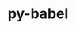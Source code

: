 ---
title: "py-babel"
layout: cache
categories: [package, develop]
meta: {"compilers": ["gcc@11.4.0", "gcc@9.4.0", "none"], "num_specs": 59, "num_specs_by_stack": {"data-vis-sdk": 10, "e4s": 21, "e4s-neoverse-v2": 21, "e4s-neoverse_v1": 4, "e4s-power": 3, "root": 59}, "oss": ["ubuntu20.04", "ubuntu22.04"], "platforms": ["linux"], "stacks": ["data-vis-sdk", "e4s", "e4s-neoverse-v2", "e4s-neoverse_v1", "e4s-power", "root"], "targets": ["neoverse_v1", "neoverse_v2", "ppc64le", "x86_64_v3"], "versions": ["2.15.0"]}
spec_details: [{"compiler": "none", "hash": "2a7apd2mzu3wmonxjwc7wwyhxunuvsfo", "os": "ubuntu22.04", "platform": "linux", "size": "-", "stacks": ["e4s-neoverse-v2", "root"], "target": "neoverse_v2", "variants": ["build_system=python_pip"], "versions": ["2.15.0"]}, {"compiler": "none", "hash": "3k2l6ymhn44cs4ga4n6j3wgs24hgefog", "os": "ubuntu22.04", "platform": "linux", "size": "-", "stacks": ["e4s", "root"], "target": "x86_64_v3", "variants": ["build_system=python_pip"], "versions": ["2.15.0"]}, {"compiler": "gcc@11.4.0", "hash": "3p3mhe3ayruth7folrpimgp4ie772mrm", "os": "ubuntu22.04", "platform": "linux", "size": "-", "stacks": ["e4s-neoverse_v1", "root"], "target": "neoverse_v1", "variants": ["build_system=python_pip"], "versions": ["2.15.0"]}, {"compiler": "none", "hash": "3rg5vlwnbxqbfnbmfk234ufjezbr4cxu", "os": "ubuntu22.04", "platform": "linux", "size": "-", "stacks": ["e4s-neoverse-v2", "root"], "target": "neoverse_v2", "variants": ["build_system=python_pip"], "versions": ["2.15.0"]}, {"compiler": "none", "hash": "47ippmyrp72o3bfkrhri3bnko3ndot5i", "os": "ubuntu22.04", "platform": "linux", "size": "-", "stacks": ["e4s-neoverse-v2", "root"], "target": "neoverse_v2", "variants": ["build_system=python_pip"], "versions": ["2.15.0"]}, {"compiler": "none", "hash": "4e2yrqtrzlwxhpid4fnrrtlygojrxz6j", "os": "ubuntu22.04", "platform": "linux", "size": "-", "stacks": ["e4s", "root"], "target": "x86_64_v3", "variants": ["build_system=python_pip"], "versions": ["2.15.0"]}, {"compiler": "none", "hash": "4ez3zpu3fiuab6jstvno5cqxzrdppt4v", "os": "ubuntu22.04", "platform": "linux", "size": "-", "stacks": ["e4s", "root"], "target": "x86_64_v3", "variants": ["build_system=python_pip"], "versions": ["2.15.0"]}, {"compiler": "none", "hash": "4pe4xrtxc4wnrrpyirqsjyhwxol3sdr5", "os": "ubuntu20.04", "platform": "linux", "size": "-", "stacks": ["data-vis-sdk", "root"], "target": "x86_64_v3", "variants": ["build_system=python_pip"], "versions": ["2.15.0"]}, {"compiler": "none", "hash": "5npcotbcwe4pg2a5hzlordi23ilkfpu4", "os": "ubuntu22.04", "platform": "linux", "size": "-", "stacks": ["e4s", "root"], "target": "x86_64_v3", "variants": ["build_system=python_pip"], "versions": ["2.15.0"]}, {"compiler": "none", "hash": "6wahqlmd5vf7zpzuyl5pt2kj56wuoz2j", "os": "ubuntu22.04", "platform": "linux", "size": "-", "stacks": ["e4s-neoverse-v2", "root"], "target": "neoverse_v2", "variants": ["build_system=python_pip"], "versions": ["2.15.0"]}, {"compiler": "none", "hash": "7ihiw7cbu7otdqp4s6hbsl6nfvtmhllg", "os": "ubuntu20.04", "platform": "linux", "size": "-", "stacks": ["data-vis-sdk", "root"], "target": "x86_64_v3", "variants": ["build_system=python_pip"], "versions": ["2.15.0"]}, {"compiler": "gcc@9.4.0", "hash": "7undoelhwkmwyqpmoa4sj37ff3vjdljr", "os": "ubuntu20.04", "platform": "linux", "size": "-", "stacks": ["e4s-power", "root"], "target": "ppc64le", "variants": ["build_system=python_pip"], "versions": ["2.15.0"]}, {"compiler": "none", "hash": "akotulzdj5dfjgm5hylik3okhqt3lzbh", "os": "ubuntu22.04", "platform": "linux", "size": "-", "stacks": ["e4s", "root"], "target": "x86_64_v3", "variants": ["build_system=python_pip"], "versions": ["2.15.0"]}, {"compiler": "none", "hash": "bp2jb7rct2clxtcehcm2l7ejzyvmuhh5", "os": "ubuntu22.04", "platform": "linux", "size": "-", "stacks": ["e4s-neoverse-v2", "root"], "target": "neoverse_v2", "variants": ["build_system=python_pip"], "versions": ["2.15.0"]}, {"compiler": "none", "hash": "dn62h6juhacnxdk7z4bdd67r6jwwepwx", "os": "ubuntu22.04", "platform": "linux", "size": "-", "stacks": ["e4s-neoverse-v2", "root"], "target": "neoverse_v2", "variants": ["build_system=python_pip"], "versions": ["2.15.0"]}, {"compiler": "gcc@11.4.0", "hash": "dq566brv4twm2cofov4xnhn55n4mxa5e", "os": "ubuntu22.04", "platform": "linux", "size": "-", "stacks": ["e4s-neoverse_v1", "root"], "target": "neoverse_v1", "variants": ["build_system=python_pip"], "versions": ["2.15.0"]}, {"compiler": "none", "hash": "e3ab6s26xujr6r7zlaxqitflbtbjtx37", "os": "ubuntu22.04", "platform": "linux", "size": "-", "stacks": ["e4s-neoverse-v2", "root"], "target": "neoverse_v2", "variants": ["build_system=python_pip"], "versions": ["2.15.0"]}, {"compiler": "none", "hash": "e3obyl3y2qwthnzw7yrtn7kyrgsbclp7", "os": "ubuntu22.04", "platform": "linux", "size": "-", "stacks": ["e4s", "root"], "target": "x86_64_v3", "variants": ["build_system=python_pip"], "versions": ["2.15.0"]}, {"compiler": "none", "hash": "fg5qexmxizag2ikpi5b7ctiwbiorowp6", "os": "ubuntu22.04", "platform": "linux", "size": "-", "stacks": ["e4s", "root"], "target": "x86_64_v3", "variants": ["build_system=python_pip"], "versions": ["2.15.0"]}, {"compiler": "none", "hash": "fksiwlfi7mmkr3i7pvtopkjb255w5ayx", "os": "ubuntu22.04", "platform": "linux", "size": "-", "stacks": ["e4s-neoverse-v2", "root"], "target": "neoverse_v2", "variants": ["build_system=python_pip"], "versions": ["2.15.0"]}, {"compiler": "none", "hash": "fwe4waji2xhgbqmiiav4vfcs3isebu7r", "os": "ubuntu22.04", "platform": "linux", "size": "-", "stacks": ["e4s-neoverse-v2", "root"], "target": "neoverse_v2", "variants": ["build_system=python_pip"], "versions": ["2.15.0"]}, {"compiler": "none", "hash": "fxdluksm6x6fhtju7rwhlcjuo4ariizk", "os": "ubuntu20.04", "platform": "linux", "size": "-", "stacks": ["data-vis-sdk", "root"], "target": "x86_64_v3", "variants": ["build_system=python_pip"], "versions": ["2.15.0"]}, {"compiler": "gcc@9.4.0", "hash": "gwc3rodpz7esnmhu76hp36q6aqshoygs", "os": "ubuntu20.04", "platform": "linux", "size": "-", "stacks": ["e4s-power", "root"], "target": "ppc64le", "variants": ["build_system=python_pip"], "versions": ["2.15.0"]}, {"compiler": "none", "hash": "hbtwj3ucwnl2gnwhvpzq3fveu5vfvrmu", "os": "ubuntu22.04", "platform": "linux", "size": "-", "stacks": ["e4s", "root"], "target": "x86_64_v3", "variants": ["build_system=python_pip"], "versions": ["2.15.0"]}, {"compiler": "none", "hash": "hm3jozctxv5g2iqf7crqq2qbixrmwejv", "os": "ubuntu22.04", "platform": "linux", "size": "-", "stacks": ["e4s", "root"], "target": "x86_64_v3", "variants": ["build_system=python_pip"], "versions": ["2.15.0"]}, {"compiler": "none", "hash": "ic4pmo5qcotwrbgoq534w4gqk7rt7w3d", "os": "ubuntu22.04", "platform": "linux", "size": "-", "stacks": ["e4s", "root"], "target": "x86_64_v3", "variants": ["build_system=python_pip"], "versions": ["2.15.0"]}, {"compiler": "none", "hash": "igxh5xd4pza7dqpth7ro52z52n2hyjog", "os": "ubuntu20.04", "platform": "linux", "size": "-", "stacks": ["data-vis-sdk", "root"], "target": "x86_64_v3", "variants": ["build_system=python_pip"], "versions": ["2.15.0"]}, {"compiler": "gcc@11.4.0", "hash": "inbxets37ixgbnn25yid54ubqggzixjm", "os": "ubuntu22.04", "platform": "linux", "size": "-", "stacks": ["e4s-neoverse_v1", "root"], "target": "neoverse_v1", "variants": ["build_system=python_pip"], "versions": ["2.15.0"]}, {"compiler": "none", "hash": "j2pvdthkqr4vbjltyo23izp2zaaqpk2i", "os": "ubuntu22.04", "platform": "linux", "size": "-", "stacks": ["e4s", "root"], "target": "x86_64_v3", "variants": ["build_system=python_pip"], "versions": ["2.15.0"]}, {"compiler": "none", "hash": "kqx35prgs6uo4snf67nt4dxn2mjwwyld", "os": "ubuntu22.04", "platform": "linux", "size": "-", "stacks": ["e4s-neoverse-v2", "root"], "target": "neoverse_v2", "variants": ["build_system=python_pip"], "versions": ["2.15.0"]}, {"compiler": "none", "hash": "lcsyj6rnqzekd42szkjbe7m7gfrlmlix", "os": "ubuntu22.04", "platform": "linux", "size": "-", "stacks": ["e4s-neoverse-v2", "root"], "target": "neoverse_v2", "variants": ["build_system=python_pip"], "versions": ["2.15.0"]}, {"compiler": "none", "hash": "lgolwv4trmf4thlrz2c2dnvzlyin5ib6", "os": "ubuntu20.04", "platform": "linux", "size": "-", "stacks": ["data-vis-sdk", "root"], "target": "x86_64_v3", "variants": ["build_system=python_pip"], "versions": ["2.15.0"]}, {"compiler": "none", "hash": "lgyyo4nbxlerrgekhpypbwtzkihrmzlx", "os": "ubuntu22.04", "platform": "linux", "size": "-", "stacks": ["e4s-neoverse-v2", "root"], "target": "neoverse_v2", "variants": ["build_system=python_pip"], "versions": ["2.15.0"]}, {"compiler": "none", "hash": "li6as7b4za7o6fdhww5jxcygtzfddqhy", "os": "ubuntu22.04", "platform": "linux", "size": "-", "stacks": ["e4s", "root"], "target": "x86_64_v3", "variants": ["build_system=python_pip"], "versions": ["2.15.0"]}, {"compiler": "none", "hash": "m4ofhvjkm4546367p7e2m7qmyjqocq6y", "os": "ubuntu22.04", "platform": "linux", "size": "-", "stacks": ["e4s-neoverse-v2", "root"], "target": "neoverse_v2", "variants": ["build_system=python_pip"], "versions": ["2.15.0"]}, {"compiler": "none", "hash": "ml7hie2d3cxgcd4ch6qp7ajelyjbrn7d", "os": "ubuntu22.04", "platform": "linux", "size": "-", "stacks": ["e4s", "root"], "target": "x86_64_v3", "variants": ["build_system=python_pip"], "versions": ["2.15.0"]}, {"compiler": "none", "hash": "mmy3f3owfk2pcq3qe3ol3kblzzph6vtg", "os": "ubuntu22.04", "platform": "linux", "size": "-", "stacks": ["e4s", "root"], "target": "x86_64_v3", "variants": ["build_system=python_pip"], "versions": ["2.15.0"]}, {"compiler": "none", "hash": "nn56zl5mxiastrrnb3n57ortljcyo4pa", "os": "ubuntu22.04", "platform": "linux", "size": "-", "stacks": ["e4s", "root"], "target": "x86_64_v3", "variants": ["build_system=python_pip"], "versions": ["2.15.0"]}, {"compiler": "none", "hash": "nyx36sjb7recb73xyc6ergahxpoa3xrb", "os": "ubuntu20.04", "platform": "linux", "size": "-", "stacks": ["data-vis-sdk", "root"], "target": "x86_64_v3", "variants": ["build_system=python_pip"], "versions": ["2.15.0"]}, {"compiler": "none", "hash": "p5mulsaobfjahz3fqutjdhonh2ba74iz", "os": "ubuntu22.04", "platform": "linux", "size": "-", "stacks": ["e4s", "root"], "target": "x86_64_v3", "variants": ["build_system=python_pip"], "versions": ["2.15.0"]}, {"compiler": "none", "hash": "pddgqrmqukcvmihsdykifkhud3mwfh4m", "os": "ubuntu22.04", "platform": "linux", "size": "-", "stacks": ["e4s-neoverse-v2", "root"], "target": "neoverse_v2", "variants": ["build_system=python_pip"], "versions": ["2.15.0"]}, {"compiler": "none", "hash": "pkwvqs65hunqg57f7hj7t6nstfu2tpse", "os": "ubuntu20.04", "platform": "linux", "size": "-", "stacks": ["data-vis-sdk", "root"], "target": "x86_64_v3", "variants": ["build_system=python_pip"], "versions": ["2.15.0"]}, {"compiler": "gcc@11.4.0", "hash": "pqdunbir5imdc3c2cmj3xddbgucwbpdn", "os": "ubuntu22.04", "platform": "linux", "size": "-", "stacks": ["e4s-neoverse_v1", "root"], "target": "neoverse_v1", "variants": ["build_system=python_pip"], "versions": ["2.15.0"]}, {"compiler": "none", "hash": "qn6ewp3lwuftkzbiz3l5djtguofvljzg", "os": "ubuntu20.04", "platform": "linux", "size": "-", "stacks": ["data-vis-sdk", "root"], "target": "x86_64_v3", "variants": ["build_system=python_pip"], "versions": ["2.15.0"]}, {"compiler": "none", "hash": "qv4pfkdu5zdxrsygqbduvwtdwsjhotvp", "os": "ubuntu22.04", "platform": "linux", "size": "-", "stacks": ["e4s-neoverse-v2", "root"], "target": "neoverse_v2", "variants": ["build_system=python_pip"], "versions": ["2.15.0"]}, {"compiler": "none", "hash": "rn3zswhkfmmqxluxxs62ggp5n3oxylxn", "os": "ubuntu22.04", "platform": "linux", "size": "-", "stacks": ["e4s-neoverse-v2", "root"], "target": "neoverse_v2", "variants": ["build_system=python_pip"], "versions": ["2.15.0"]}, {"compiler": "none", "hash": "sesx2m26uiqzdmrgztglwbbfihf27kwv", "os": "ubuntu22.04", "platform": "linux", "size": "-", "stacks": ["e4s-neoverse-v2", "root"], "target": "neoverse_v2", "variants": ["build_system=python_pip"], "versions": ["2.15.0"]}, {"compiler": "gcc@9.4.0", "hash": "sz2xjafuor67d4q7d2zdojfiekecsvsy", "os": "ubuntu20.04", "platform": "linux", "size": "-", "stacks": ["e4s-power", "root"], "target": "ppc64le", "variants": ["build_system=python_pip"], "versions": ["2.15.0"]}, {"compiler": "none", "hash": "th4esi2hib4vbav5mbc3gmjhipyavev6", "os": "ubuntu22.04", "platform": "linux", "size": "-", "stacks": ["e4s", "root"], "target": "x86_64_v3", "variants": ["build_system=python_pip"], "versions": ["2.15.0"]}, {"compiler": "none", "hash": "tvxozsmgjbgquniutakwo2kxpynhp3yu", "os": "ubuntu22.04", "platform": "linux", "size": "-", "stacks": ["e4s", "root"], "target": "x86_64_v3", "variants": ["build_system=python_pip"], "versions": ["2.15.0"]}, {"compiler": "none", "hash": "uj5hqsphi6kbbz2aofpxfwzkg7w7spa5", "os": "ubuntu22.04", "platform": "linux", "size": "-", "stacks": ["e4s", "root"], "target": "x86_64_v3", "variants": ["build_system=python_pip"], "versions": ["2.15.0"]}, {"compiler": "none", "hash": "wdhnn3uvsyk7pnbojrvmc4yd2rt47moa", "os": "ubuntu20.04", "platform": "linux", "size": "-", "stacks": ["data-vis-sdk", "root"], "target": "x86_64_v3", "variants": ["build_system=python_pip"], "versions": ["2.15.0"]}, {"compiler": "none", "hash": "wnmbcr4ztcd7bmpv2ousx7zotegepq36", "os": "ubuntu22.04", "platform": "linux", "size": "-", "stacks": ["e4s", "root"], "target": "x86_64_v3", "variants": ["build_system=python_pip"], "versions": ["2.15.0"]}, {"compiler": "none", "hash": "wvn7dumowccrspjmxaq2luksaxyhtjts", "os": "ubuntu22.04", "platform": "linux", "size": "-", "stacks": ["e4s", "root"], "target": "x86_64_v3", "variants": ["build_system=python_pip"], "versions": ["2.15.0"]}, {"compiler": "none", "hash": "xyxo4o763svx57whsu236p7syyd5s5fq", "os": "ubuntu22.04", "platform": "linux", "size": "-", "stacks": ["e4s-neoverse-v2", "root"], "target": "neoverse_v2", "variants": ["build_system=python_pip"], "versions": ["2.15.0"]}, {"compiler": "none", "hash": "ycbw2opkiakac5jqanhzesh35fmptcsj", "os": "ubuntu20.04", "platform": "linux", "size": "-", "stacks": ["data-vis-sdk", "root"], "target": "x86_64_v3", "variants": ["build_system=python_pip"], "versions": ["2.15.0"]}, {"compiler": "none", "hash": "zkltol3xdbx2vgapboqnrsci3wuaqvpz", "os": "ubuntu22.04", "platform": "linux", "size": "-", "stacks": ["e4s-neoverse-v2", "root"], "target": "neoverse_v2", "variants": ["build_system=python_pip"], "versions": ["2.15.0"]}, {"compiler": "none", "hash": "zrhl32gcsmxqahnmnczns75csiaha5da", "os": "ubuntu22.04", "platform": "linux", "size": "-", "stacks": ["e4s-neoverse-v2", "root"], "target": "neoverse_v2", "variants": ["build_system=python_pip"], "versions": ["2.15.0"]}, {"compiler": "none", "hash": "zzg5giv5cs7yjduo5clnxafo2tk6czz2", "os": "ubuntu22.04", "platform": "linux", "size": "-", "stacks": ["e4s-neoverse-v2", "root"], "target": "neoverse_v2", "variants": ["build_system=python_pip"], "versions": ["2.15.0"]}]
---